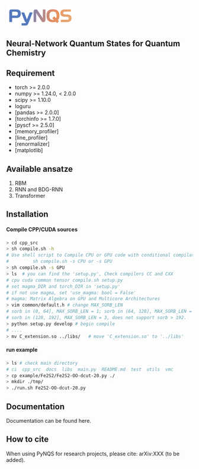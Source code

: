 <div align="left">
  <img src="https://github.com/Quantum-Chemistry-Group-BNU/PyNQS/blob/main/docs/logo.png" height="60px"/>
</div>

Neural-Network Quantum States for Quantum Chemistry 
-----------------------------------------------

## Requirement

- torch >= 2.0.0
- numpy >= 1.24.0, < 2.0.0
- scipy >= 1.10.0
- loguru
- [pandas >= 2.0.0]
- [torchinfo >= 1.7.0]
- [pyscf >= 2.5.0]
- [memory_profiler]
- [line_profiler]
- [renormalizer]
- [matplotlib]

## Available ansatze 

1. RBM
2. RNN and BDG-RNN
3. Transformer

## Installation 

#### Compile CPP/CUDA sources
```bash
> cd cpp_src
> sh compile.sh -h
# Use shell script to Compile CPU or GPU code with conditional compilation.
#         sh compile.sh -s CPU or -s GPU
> sh compile.sh -s GPU
> ls  # you can find the 'setup.py', Check compilers CC and CXX
# cpu cuda common tensor compile.sh setup.py
# set magma_DIR and torch_DIR in 'setup.py'
# if not use magma, set 'use_magma: bool = False'
# magma: Matrix Algebra on GPU and Multicore Architectures
> vim common/default.h # change MAX_SORB_LEN
# sorb in (0, 64], MAX_SORB_LEN = 1; sorb in (64, 128], MAX_SORB_LEN = 2
# sorb in (128, 192], MAX_SORB_LEN = 3, does not support sorb > 192.
> python setup.py develop # begin compile
# ....
> mv C_extension.so ../libs/   # move 'C_extension.so' to '../libs' 
```

#### run example

```bash
> ls # check main directory
# ci  cpp_src  docs  libs  main.py  README.md  test  utils  vmc
> cp example/Fe2S2/Fe2S2-OO-dcut-20.py ./
> mkdir ./tmp/
> ./run.sh Fe2S2-OO-dcut-20.py
```

## Documentation

Documentation can be found here.

## How to cite

When using PyNQS for research projects, please cite: arXiv:XXX (to be added).
